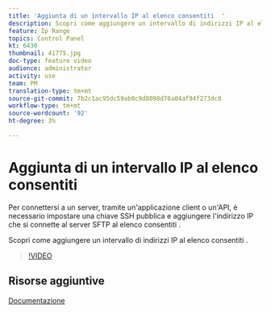 ```yaml
---
title: 'Aggiunta di un intervallo IP al elenco consentiti  '
description: Scopri come aggiungere un intervallo di indirizzi IP al elenco consentiti .
feature: Ip Range
topics: Control Panel
kt: 6430
thumbnail: 41775.jpg
doc-type: feature video
audience: administrator
activity: use
team: PM
translation-type: tm+mt
source-git-commit: 7b2c1ac95dc59ab0c9d8098d76a04af94f273dc8
workflow-type: tm+mt
source-wordcount: '92'
ht-degree: 3%

---
```



# Aggiunta di un intervallo IP al elenco consentiti 

Per connettersi a un server, tramite un&#39;applicazione client o un&#39;API, è necessario impostare una chiave SSH pubblica e aggiungere l&#39;indirizzo IP che si connette al server SFTP al elenco consentiti .

Scopri come aggiungere un intervallo di indirizzi IP al elenco consentiti .

>[!VIDEO](https://video.tv.adobe.com/v/41775?quality=12)

## Risorse aggiuntive

[Documentazione](https://docs.adobe.com/content/help/en/control-panel/using/sftp-management/ip-range-allow-listing.html)

